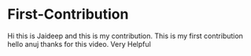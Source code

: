 # First-Contribution
Hi this is Jaideep and this is my contribution.
This is my first contribution
hello anuj thanks for this video. Very Helpful
